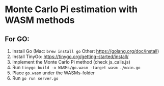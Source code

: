 # Monte Carlo Pi estimation with WASM methods

## For GO:

1. Install Go (Mac: `brew install go` Other: https://golang.org/doc/install)
2. Install TinyGo: https://tinygo.org/getting-started/install/
3. Implement the Monte Carlo Pi method (check js_calls.js)
4. Run `tinygo build -o WASMs/go.wasm -target wasm ./main.go`
5. Place `go.wasm` under the WASMs-folder
6. Run `go run server.go`
